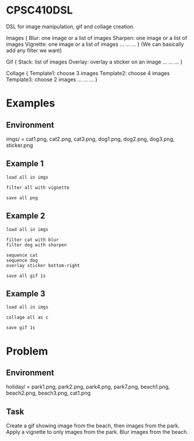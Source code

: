 # CPSC410DSL
DSL for image manipulation, gif and collage creation. 

Images {
Blur: one image or a list of images
Sharpen: one image or a list of images
Vignette: one image or a list of images
…
…
…
}
(We can basically add any filter we want)
 
Gif {
Stack: list of images
Overlay: overlay a sticker on an image
…
…
…
}
 
Collage {
Template1: choose 3 images
Template2: choose 4 images
Template3: choose 2 images
…
…
…
}
# Examples
## Environment
imgs/ = cat1.png, cat2.png, cat3.png, dog1.png, dog2.png, dog3.png, sticker.png

## Example 1
```
load all in imgs

filter all with vignette

save all png
```

## Example 2
```
load all in imgs

filter cat with blur
filter dog with sharpen

sequence cat
sequence dog
overlay sticker bottom-right

save all gif 1s
```

## Example 3
```
load all in imgs

collage all as c

save gif 1s
```

# Problem
## Environment
holiday/ = park1.png, park2.png, park4.png, park7.png, beach1.png, beach2.png, beach3.png, cat1.png

## Task
Create a gif showing image from the beach, then images from the park. Apply a vignette to only images from the park. Blur images from the beach.


